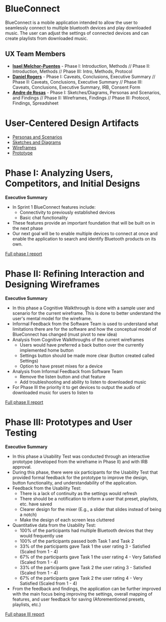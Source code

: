 # BlueConnect

BlueConnect is a mobile application intended to allow the user to seamlessly connect to multiple bluetooth devices and play downloaded music. The user can adjust the settings of connected devices and can create playlists from downloaded music.

## UX Team Members

* **[Isael Melchor-Puentes](https://github.com/UsabilityEngineering/ux-portfolio-isaelpuentes/blob/a181573f1078a1858d5320df7f80a24f41cc5435/README.md)** - Phase I: Introduction, Methods //
  Phase II: Introduction, Methods // Phase III: Intro, Methods, Protocol
* **[Daniel Rogers](https://github.com/UsabilityEngineering/ux-portfolio-droge91/blob/3e5aa57f10c3ef0bf55f186bfd34936d14a966cb/README.md)** - Phase I: Caveats, Conclusions, Executive Summary //
  Phase II: Caveats, Conclusions, Executive Summary // Phase III: Caveats, Conclusions, Executive Summary, IRB, Consent Form
* **[Andre de Rosas](https://github.com/UsabilityEngineering/ux-portfolio-acderosas/blob/7a411be7cf9e058c7f136547a4d60ab5fa39037f/README.md)** - Phase I: Sketches/Diagrams, Personas and Scenarios, and Findings //
  Phase II: Wireframes, Findings // Phase III: Protocol, Findings, Spreadsheet


# User-Centered Design Artifacts

* [Personas and Scenarios](/assets/BlueConnect_Personas_and_Scenarios.pdf)
* [Sketches and Diagrams](/assets/BlueConnect_Sketch.pdf)
* [Wireframes](wireframes/)
* [Prototype](https://xd.adobe.com/view/b56a1e34-8433-4fe9-8865-53b3ed0c8e87-e039/?fullscreen&hints=off) 

# Phase I: Analyzing Users, Competitors, and Initial Designs

**Executive Summary**

* In Sprint 1 BlueConnect features include:
  - Connectivity to previously established devices
  - Basic chat functionality
* These features provide an important foundation that will be built on in the next phase
* Our next goal will be to enable multiple devices to connect at once and enable the application to search and identify Bluetooth products on its own.

[Full phase I report](phaseI/)

# Phase II: Refining Interaction and Designing Wireframes

**Executive Summary**
* In this phase a Cognitive Walkthrough is done with a sample user and scenario for the current wireframe.
  This is done to better understand the user's mental model for the wireframe.
* Informal Feedback from the Software Team is used to understand what limitations there are for the software
  and how the conceptual model of BlueConnect has changed (must pivot to new idea)
* Analysis from Cognitive Walkthroughs of the current wireframes
  - Users would have preferred a back button over the currently implemented home button
  - Settings button should be made more clear (button created called Settings)
  - Option to have preset mixes for a device
* Analysis from Informal Feedback from Software Team
  - Remove the listen button and chat feature
  - Add troubleshooting and ability to listen to downloaded music
* For Phase III the priority it to get devices to output the audio of downloaded music for users to listen to

[Full phase II report](phaseII/)

# Phase III: Prototypes and User Testing

**Executive Summary**

* In this phase a Usability Test was conducted through an interactive prototype (developed from the wireframe in Phase II) and with IRB approval.
* During this phase, there were six participants for the Usability Test that provided formal feedback for the prototype to improve
  the design, button functionality, and understandability of the application.
* Feedback from the Usability Test:
  - There is a lack of continuity as the settings would refresh
  - There should be a notification to inform a user that preset, playlists, etc. have saved
  - Clearer design for the mixer (E.g., a slider that slides instead of being a notch)
  - Make the design of each screen less cluttered
* Quantitative data from the Usability Test:
  - 100% of the participants had multiple Bluetooth devices that they would frequently use
  - 100% of the participants passed both Task 1 and Task 2
  - 33% of the participants gave Task 1 the user rating 3 - Satisfied (Scaled from 1 - 4)
  - 67% of the participants gave Task 1 the user rating 4 - Very Satisfied (Scaled from 1 - 4)
  - 33% of the participants gave Task 2 the user rating 3 - Satisfied (Scaled from 1 - 4)
  - 67% of the participants gave Task 2 the user rating 4 - Very Satisfied (Scaled from 1 - 4)
* From the feedback and findings, the application can be further improved with the main focus being improving the settings,
  overall mapping of features, and user feedback for saving (Aforementioned presets, playlists, etc.)  

[Full phase III report](phaseIII/)
